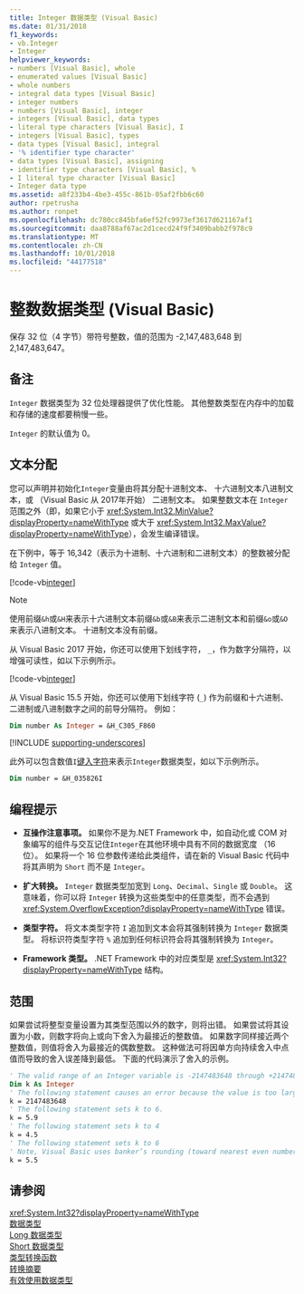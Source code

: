 ```yaml
---
title: Integer 数据类型 (Visual Basic)
ms.date: 01/31/2018
f1_keywords:
- vb.Integer
- Integer
helpviewer_keywords:
- numbers [Visual Basic], whole
- enumerated values [Visual Basic]
- whole numbers
- integral data types [Visual Basic]
- integer numbers
- numbers [Visual Basic], integer
- integers [Visual Basic], data types
- literal type characters [Visual Basic], I
- integers [Visual Basic], types
- data types [Visual Basic], integral
- '% identifier type character'
- data types [Visual Basic], assigning
- identifier type characters [Visual Basic], %
- I literal type character [Visual Basic]
- Integer data type
ms.assetid: a8f233b4-4be3-455c-861b-05af2fbb6c60
author: rpetrusha
ms.author: ronpet
ms.openlocfilehash: dc780cc845bfa6ef52fc9973ef3617d621167af1
ms.sourcegitcommit: daa8788af67ac2d1cecd24f9f3409babb2f978c9
ms.translationtype: MT
ms.contentlocale: zh-CN
ms.lasthandoff: 10/01/2018
ms.locfileid: "44177518"
---
```

# <a name="integer-data-type-visual-basic"></a>整数数据类型 (Visual Basic)
保存 32 位（4 字节）带符号整数，值的范围为 -2,147,483,648 到 2,147,483,647。  
  
## <a name="remarks"></a>备注
 `Integer` 数据类型为 32 位处理器提供了优化性能。 其他整数类型在内存中的加载和存储的速度都要稍慢一些。  
  
 `Integer` 的默认值为 0。  

## <a name="literal-assignments"></a>文本分配

您可以声明并初始化`Integer`变量由将其分配十进制文本、 十六进制文本八进制文本，或 （Visual Basic 从 2017年开始） 二进制文本。 如果整数文本在 `Integer` 范围之外（即，如果它小于 <xref:System.Int32.MinValue?displayProperty=nameWithType> 或大于 <xref:System.Int32.MaxValue?displayProperty=nameWithType>），会发生编译错误。

在下例中，等于 16,342（表示为十进制、十六进制和二进制文本）的整数被分配给 `Integer` 值。

[!code-vb[integer](../../../../samples/snippets/visualbasic/language-reference/data-types/numeric-literals.vb#Int)]  

> [!NOTE]
> 使用前缀`&h`或`&H`来表示十六进制文本前缀`&b`或`&B`来表示二进制文本和前缀`&o`或`&O`来表示八进制文本。 十进制文本没有前缀。

从 Visual Basic 2017 开始，你还可以使用下划线字符， `_`，作为数字分隔符，以增强可读性，如以下示例所示。

[!code-vb[integer](../../../../samples/snippets/visualbasic/language-reference/data-types/numeric-literals.vb#IntS)]  

从 Visual Basic 15.5 开始，你还可以使用下划线字符 (`_`) 作为前缀和十六进制、 二进制或八进制数字之间的前导分隔符。 例如：

```vb
Dim number As Integer = &H_C305_F860
```

[!INCLUDE [supporting-underscores](../../../../includes/vb-separator-langversion.md)]

此外可以包含数值`I`[键入字符](../../programming-guide\language-features\data-types/type-characters.md)来表示`Integer`数据类型，如以下示例所示。

```vb
Dim number = &H_035826I
```

## <a name="programming-tips"></a>编程提示

-   **互操作注意事项。** 如果你不是为.NET Framework 中，如自动化或 COM 对象编写的组件与交互记住`Integer`在其他环境中具有不同的数据宽度 （16 位）。 如果将一个 16 位参数传递给此类组件，请在新的 Visual Basic 代码中将其声明为 `Short` 而不是 `Integer`。  
  
-   **扩大转换。** `Integer` 数据类型加宽到 `Long`、`Decimal`、`Single` 或 `Double`。 这意味着，你可以将 `Integer` 转换为这些类型中的任意类型，而不会遇到 <xref:System.OverflowException?displayProperty=nameWithType> 错误。  
  
-   **类型字符。** 将文本类型字符 `I` 追加到文本会将其强制转换为 `Integer` 数据类型。 将标识符类型字符 `%` 追加到任何标识符会将其强制转换为 `Integer`。  
  
-   **Framework 类型。** .NET Framework 中的对应类型是 <xref:System.Int32?displayProperty=nameWithType> 结构。  
  
## <a name="range"></a>范围

如果尝试将整型变量设置为其类型范围以外的数字，则将出错。 如果尝试将其设置为小数，则数字将向上或向下舍入为最接近的整数值。 如果数字同样接近两个整数值，则值将舍入为最接近的偶数整数。 这种做法可将因单方向持续舍入中点值而导致的舍入误差降到最低。 下面的代码演示了舍入的示例。  

```vb  
' The valid range of an Integer variable is -2147483648 through +2147483647.  
Dim k As Integer  
' The following statement causes an error because the value is too large.  
k = 2147483648  
' The following statement sets k to 6.  
k = 5.9  
' The following statement sets k to 4  
k = 4.5  
' The following statement sets k to 6  
' Note, Visual Basic uses banker’s rounding (toward nearest even number)  
k = 5.5  
```

## <a name="see-also"></a>请参阅

<xref:System.Int32?displayProperty=nameWithType>   
 [数据类型](../../../visual-basic/language-reference/data-types/index.md)  
 [Long 数据类型](../../../visual-basic/language-reference/data-types/long-data-type.md)  
 [Short 数据类型](../../../visual-basic/language-reference/data-types/short-data-type.md)  
 [类型转换函数](../../../visual-basic/language-reference/functions/type-conversion-functions.md)  
 [转换摘要](../../../visual-basic/language-reference/keywords/conversion-summary.md)  
 [有效使用数据类型](../../../visual-basic/programming-guide/language-features/data-types/efficient-use-of-data-types.md)
